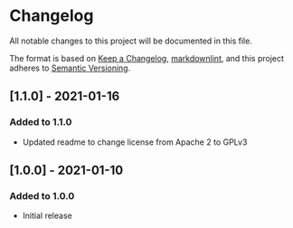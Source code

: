 # Changelog

All notable changes to this project will be documented in this file.

The format is based on [Keep a Changelog](https://keepachangelog.com/en/1.0.0/),
[markdownlint](https://dlaa.me/markdownlint/),
and this project adheres to [Semantic Versioning](https://semver.org/spec/v2.0.0.html).

## [1.1.0] - 2021-01-16

### Added to 1.1.0

- Updated readme to change license from Apache 2 to GPLv3

## [1.0.0] - 2021-01-10

### Added to 1.0.0

- Initial release
